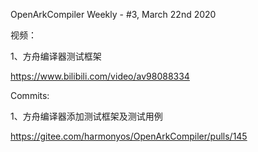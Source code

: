 OpenArkCompiler Weekly - #3, March 22nd 2020

视频：

1、方舟编译器测试框架

https://www.bilibili.com/video/av98088334

Commits:

1、方舟编译器添加测试框架及测试用例

https://gitee.com/harmonyos/OpenArkCompiler/pulls/145
